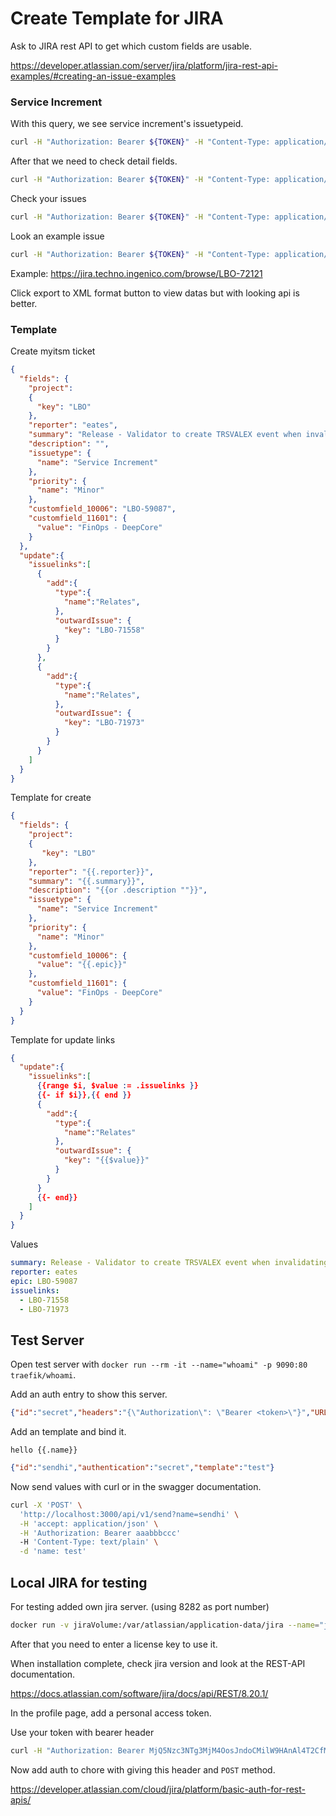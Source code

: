 # Create Template for JIRA

Ask to JIRA rest API to get which custom fields are usable.

https://developer.atlassian.com/server/jira/platform/jira-rest-api-examples/#creating-an-issue-examples

### Service Increment

With this query, we see service increment's issuetypeid.

```sh
curl -H "Authorization: Bearer ${TOKEN}" -H "Content-Type: application/json" "https://jira.techno.ingenico.com/rest/api/2/issue/createmeta/LBO/issuetypes" | jq .
```

After that we need to check detail fields.

```sh
curl -H "Authorization: Bearer ${TOKEN}" -H "Content-Type: application/json" "https://jira.techno.ingenico.com/rest/api/2/issue/createmeta/LBO/issuetypes/11707" | jq .
```

Check your issues

```sh
curl -H "Authorization: Bearer ${TOKEN}" -H "Content-Type: application/json" "https://jira.techno.ingenico.com/rest/api/2/search?jql=assignee=eates" | jq .
```

Look an example issue

```sh
curl -H "Authorization: Bearer ${TOKEN}" -H "Content-Type: application/json" "https://jira.techno.ingenico.com/rest/api/2/issue/LBO-72121" | jq .
```

Example: https://jira.techno.ingenico.com/browse/LBO-72121

Click export to XML format button to view datas but with looking api is better.

### Template

Create myitsm ticket

```json
{
  "fields": {
    "project":
    {
      "key": "LBO"
    },
    "reporter": "eates",
    "summary": "Release - Validator to create TRSVALEX event when invalidating a transaction",
    "description": "",
    "issuetype": {
      "name": "Service Increment"
    },
    "priority": {
      "name": "Minor"
    },
    "customfield_10006": "LBO-59087",
    "customfield_11601": {
      "value": "FinOps - DeepCore"
    }
  },
  "update":{
    "issuelinks":[
      {
        "add":{
          "type":{
            "name":"Relates",
          },
          "outwardIssue": {
            "key": "LBO-71558"
          }
        }
      },
      {
        "add":{
          "type":{
            "name":"Relates",
          },
          "outwardIssue": {
            "key": "LBO-71973"
          }
        }
      }
    ]
  }
}
```

Template for create

```json
{
  "fields": {
    "project":
    {
       "key": "LBO"
    },
    "reporter": "{{.reporter}}",
    "summary": "{{.summary}}",
    "description": "{{or .description ""}}",
    "issuetype": {
      "name": "Service Increment"
    },
    "priority": {
      "name": "Minor"
    },
    "customfield_10006": {
      "value": "{{.epic}}"
    },
    "customfield_11601": {
      "value": "FinOps - DeepCore"
    }
  }
}
```

Template for update links

```json
{
  "update":{
    "issuelinks":[
      {{range $i, $value := .issuelinks }}
      {{- if $i}},{{ end }}
      {
        "add":{
          "type":{
            "name":"Relates"
          },
          "outwardIssue": {
            "key": "{{$value}}"
          }
        }
      }
      {{- end}}
    ]
  }
}
```

Values

```yml
summary: Release - Validator to create TRSVALEX event when invalidating a transaction
reporter: eates
epic: LBO-59087
issuelinks:
  - LBO-71558
  - LBO-71973
```

## Test Server

Open test server with `docker run --rm -it --name="whoami" -p 9090:80 traefik/whoami`.

Add an auth entry to show this server.

```json
{"id":"secret","headers":"{\"Authorization\": \"Bearer <token>\"}","URL":"http://localhost:9090","method":"POST"}
```

Add an template and bind it.

```
hello {{.name}}
```

```json
{"id":"sendhi","authentication":"secret","template":"test"}
```

Now send values with curl or in the swagger documentation.

```sh
curl -X 'POST' \
  'http://localhost:3000/api/v1/send?name=sendhi' \
  -H 'accept: application/json' \
  -H 'Authorization: Bearer aaabbbccc'
  -H 'Content-Type: text/plain' \
  -d 'name: test'
```

## Local JIRA for testing

For testing added own jira server. (using 8282 as port number)

```sh
docker run -v jiraVolume:/var/atlassian/application-data/jira --name="jira" -d -p 8282:8080 atlassian/jira-software
```

After that you need to enter a license key to use it.

When installation complete, check jira version and look at the REST-API documentation.

https://docs.atlassian.com/software/jira/docs/api/REST/8.20.1/

In the profile page, add a personal access token.

Use your token with bearer header

```sh
curl -H "Authorization: Bearer MjQ5Nzc3NTg3MjM4OosJndoCMilW9HAnAl4T2CfMEnbG" http://localhost:8282/rest/api/2/issue/SCRM-10
```

Now add auth to chore with giving this header and `POST` method.

https://developer.atlassian.com/cloud/jira/platform/basic-auth-for-rest-apis/
